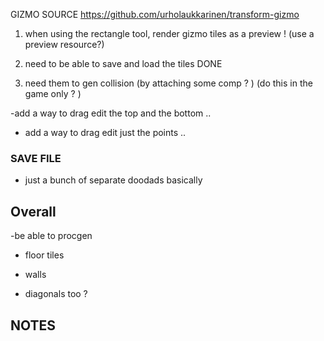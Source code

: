  
    

GIZMO SOURCE 
https://github.com/urholaukkarinen/transform-gizmo


1. when using the rectangle tool,  render gizmo tiles as a preview ! (use a preview resource?)

  
5. need to be able to save and load the tiles     DONE  
6. need them to gen collision (by attaching some comp ? ) (do this in the game only ? )

 

-add a way to drag edit the top and the bottom ..
- add a way to drag edit just the points .. 

### SAVE FILE  
- just a bunch of separate doodads basically 


## Overall 

-be able to procgen

- floor tiles

- walls 

- diagonals too ?



## NOTES 
 


